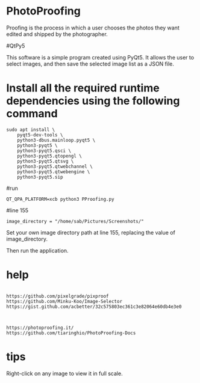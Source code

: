 # PhotoProofing
Proofing is the process in which a user chooses the photos they want edited and shipped by the photographer. 



#QtPy5

This software is a simple program created using PyQt5. It allows the user to select images, and then save the selected image list as a JSON file.






# Install all the required runtime dependencies using the following command

```
sudo apt install \
    pyqt5-dev-tools \
    python3-dbus.mainloop.pyqt5 \
    python3-pyqt5 \
    python3-pyqt5.qsci \
    python3-pyqt5.qtopengl \
    python3-pyqt5.qtsvg \
    python3-pyqt5.qtwebchannel \
    python3-pyqt5.qtwebengine \
    python3-pyqt5.sip

```

#run

```
QT_QPA_PLATFORM=xcb python3 PProofing.py

```


#line 155

```
image_directory = "/home/sab/Pictures/Screenshots/"

```
Set your own image directory path at line 155, replacing the value of image_directory. 

Then run the application.






# help

```

https://github.com/pixelgrade/pixproof
https://github.com/Minku-Koo/Image-Selector
https://gist.github.com/acbetter/32c575803ec361c3e82064e60db4e3e0



https://photoproofing.it/
https://github.com/tiaringhio/PhotoProofing-Docs
```



# tips

Right-click on any image to view it in full scale.




